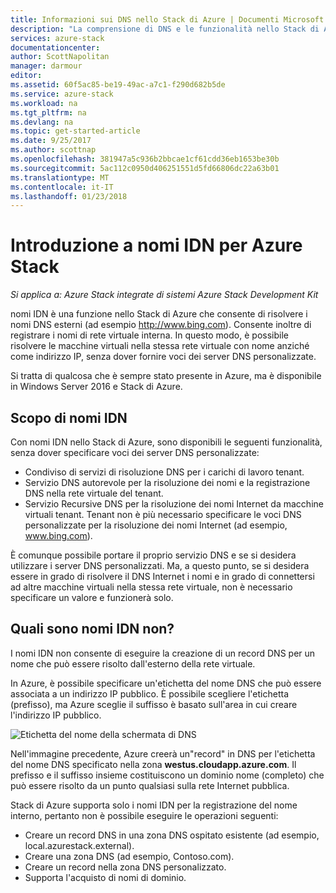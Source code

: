 ```yaml
---
title: Informazioni sui DNS nello Stack di Azure | Documenti Microsoft
description: "La comprensione di DNS e le funzionalità nello Stack di Azure"
services: azure-stack
documentationcenter: 
author: ScottNapolitan
manager: darmour
editor: 
ms.assetid: 60f5ac85-be19-49ac-a7c1-f290d682b5de
ms.service: azure-stack
ms.workload: na
ms.tgt_pltfrm: na
ms.devlang: na
ms.topic: get-started-article
ms.date: 9/25/2017
ms.author: scottnap
ms.openlocfilehash: 381947a5c936b2bbcae1cf61cdd36eb1653be30b
ms.sourcegitcommit: 5ac112c0950d406251551d5fd66806dc22a63b01
ms.translationtype: MT
ms.contentlocale: it-IT
ms.lasthandoff: 01/23/2018
---
```

# <a name="introducing-idns-for-azure-stack"></a>Introduzione a nomi IDN per Azure Stack

*Si applica a: Azure Stack integrate di sistemi Azure Stack Development Kit*

nomi IDN è una funzione nello Stack di Azure che consente di risolvere i nomi DNS esterni (ad esempio http://www.bing.com).
Consente inoltre di registrare i nomi di rete virtuale interna. In questo modo, è possibile risolvere le macchine virtuali nella stessa rete virtuale con nome anziché come indirizzo IP, senza dover fornire voci dei server DNS personalizzate.

Si tratta di qualcosa che è sempre stato presente in Azure, ma è disponibile in Windows Server 2016 e Stack di Azure.

## <a name="what-does-idns-do"></a>Scopo di nomi IDN
Con nomi IDN nello Stack di Azure, sono disponibili le seguenti funzionalità, senza dover specificare voci dei server DNS personalizzate:

* Condiviso di servizi di risoluzione DNS per i carichi di lavoro tenant.
* Servizio DNS autorevole per la risoluzione dei nomi e la registrazione DNS nella rete virtuale del tenant.
* Servizio Recursive DNS per la risoluzione dei nomi Internet da macchine virtuali tenant. Tenant non è più necessario specificare le voci DNS personalizzate per la risoluzione dei nomi Internet (ad esempio, www.bing.com).

È comunque possibile portare il proprio servizio DNS e se si desidera utilizzare i server DNS personalizzati. Ma, a questo punto, se si desidera essere in grado di risolvere il DNS Internet i nomi e in grado di connettersi ad altre macchine virtuali nella stessa rete virtuale, non è necessario specificare un valore e funzionerà solo.

## <a name="what-does-idns-not-do"></a>Quali sono nomi IDN non?
I nomi IDN non consente di eseguire la creazione di un record DNS per un nome che può essere risolto dall'esterno della rete virtuale.

In Azure, è possibile specificare un'etichetta del nome DNS che può essere associata a un indirizzo IP pubblico. È possibile scegliere l'etichetta (prefisso), ma Azure sceglie il suffisso è basato sull'area in cui creare l'indirizzo IP pubblico.

![Etichetta del nome della schermata di DNS](media/azure-stack-understanding-dns-in-tp2/image3.png)

Nell'immagine precedente, Azure creerà un"record" in DNS per l'etichetta del nome DNS specificato nella zona **westus.cloudapp.azure.com**. Il prefisso e il suffisso insieme costituiscono un dominio nome (completo) che può essere risolto da un punto qualsiasi sulla rete Internet pubblica.

Stack di Azure supporta solo i nomi IDN per la registrazione del nome interno, pertanto non è possibile eseguire le operazioni seguenti:

* Creare un record DNS in una zona DNS ospitato esistente (ad esempio, local.azurestack.external).
* Creare una zona DNS (ad esempio, Contoso.com).
* Creare un record nella zona DNS personalizzato.
* Supporta l'acquisto di nomi di dominio.

